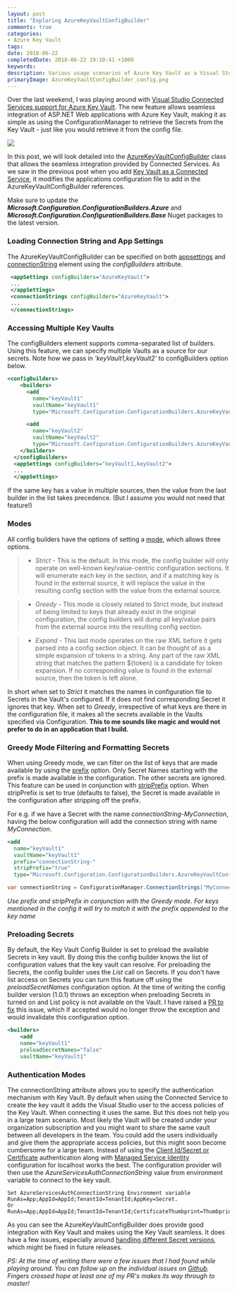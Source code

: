 ```yaml
---
layout: post
title: "Exploring AzureKeyVaultConfigBuilder"
comments: true
categories: 
- Azure Key Vault
tags: 
date: 2018-06-22
completedDate: 2018-06-22 19:10:41 +1000
keywords: 
description: Various usage scenarios of Azure Key Vault as a Visual Studio Connected Service
primaryImage: AzureKeyVaultConfigBuilder_config.png
---
```


Over the last weekend, I was playing around with [Visual Studio Connected Services support for Azure Key Vault](https://rahulpnath.com/blog/azure-key-vault-as-a-connected-service-in-visual-studio-2017/). The new feature allows seamless integration of ASP.NET Web applications with Azure Key Vault, making it as simple as using the ConfigurationManager to retrieve the Secrets from the Key Vault - just like you would retrieve it from the config file.

<img src="{{site.images_root}}/AzureKeyVaultConfigBuilder_config.png" class="center" >

In this post, we will look detailed into the [AzureKeyVaultConfigBuilder](https://github.com/aspnet/MicrosoftConfigurationBuilders/tree/master/src/Azure) class that allows the seamless integration provided by Connected Services. As we saw in the previous post when you add [Key Vault as a Connected Service](https://rahulpnath.com/blog/azure-key-vault-as-a-connected-service-in-visual-studio-2017/), it modifies the applications configuration file to add in the AzureKeyVaultConfigBuilder references.

<div class="alert alert-warning">
Make sure to update the <b><i>Microsoft.Configuration.ConfigurationBuilders.Azure</i></b> and <b><i>Microsoft.Configuration.ConfigurationBuilders.Base</i></b> Nuget packages to the latest version.
</div>

### Loading Connection String and App Settings

The AzureKeyVaultConfigBuilder can be specified on both [appsettings](https://msdn.microsoft.com/en-us/library/ms228154.aspx) and [connectionString](<https://msdn.microsoft.com/en-us/library/bf7sd233(v=vs.100).aspx>) element using the _configBuilders_ attribute.

```xml Configuration File
 <appSettings configBuilders="AzureKeyVault">
 ...
 </appSettings>
 <connectionStrings configBuilders="AzureKeyVault">
 ...
 </connectionStrings>
```

### Accessing Multiple Key Vaults

The configBuilders element supports comma-separated list of builders. Using this feature, we can specify multiple Vaults as a source for our secrets. Note how we pass in _'keyVault1,keyVault2'_ to configBuilders option below.

```xml Configuration File
<configBuilders>
    <builders>
      <add
        name="keyVault1"
        vaultName="keyVault1"
        type="Microsoft.Configuration.ConfigurationBuilders.AzureKeyVaultConfigBuilder, Microsoft.Configuration.ConfigurationBuilders.Azure, Version=1.0.0.0, Culture=neutral" />

      <add
        name="keyVault2"
        vaultName="keyVault2"
        type="Microsoft.Configuration.ConfigurationBuilders.AzureKeyVaultConfigBuilder, Microsoft.Configuration.ConfigurationBuilders.Azure, Version=1.0.0.0, Culture=neutral" />
    </builders>
  </configBuilders>
  <appSettings configBuilders="keyVault1,keyVault2">
  ...
  </appSettings>
```

If the same key has a value in multiple sources, then the value from the last builder in the list takes precedence. (But I assume you would not need that feature!)

### Modes

All config builders have the options of setting a [mode](https://github.com/aspnet/MicrosoftConfigurationBuilders#mode), which allows three options.

> - _Strict_ - This is the default. In this mode, the config builder will only operate on well-known key/value-centric configuration sections. It will enumerate each key in the section, and if a matching key is found in the external source, it will replace the value in the resulting config section with the value from the external source.

> - _Greedy_ - This mode is closely related to Strict mode, but instead of being limited to keys that already exist in the original configuration, the config builders will dump all key/value pairs from the external source into the resulting config section.

> - _Expand_ - This last mode operates on the raw XML before it gets parsed into a config section object. It can be thought of as a simple expansion of tokens in a string. Any part of the raw XML string that matches the pattern ${token} is a candidate for token expansion. If no corresponding value is found in the external source, then the token is left alone.

In short when set to _Strict_ it matches the names in configuration file to Secrets in the Vault's configured. If it does not find corresponding Secret it ignores that key. When set to _Greedy_, irrespective of what keys are there in the configuration file, it makes all the secrets available in the Vaults specified via Configuration. **This to me sounds like magic and would not prefer to do in an application that I build.**

### Greedy Mode Filtering and Formatting Secrets

When using Greedy mode, we can filter on the list of keys that are made available by using the [prefix](https://github.com/aspnet/MicrosoftConfigurationBuilders#prefix) option. Only Secret Names starting with the prefix is made available in the configuration. The other secrets are ignored. This feature can be used in conjunction with [stripPrefix](https://github.com/aspnet/MicrosoftConfigurationBuilders#stripprefix) option. When stripPrefix is set to true (defaults to false), the Secret is made available in the configuration after stripping off the prefix.

For e.g. if we have a Secret with the name _connectionString-MyConnection_, having the below configuration will add the connection string with name _MyConnection_.

```xml Configuration File
<add
  name="keyVault1"
  vaultName="keyVault1"
  prefix="connectionString-"
  stripPrefix="true"
  type="Microsoft.Configuration.ConfigurationBuilders.AzureKeyVaultConfigBuilder, Microsoft.Configuration.ConfigurationBuilders.Azure, Version=1.0.0.0, Culture=neutral" />
```

```csharp
var connectionString = ConfigurationManager.ConnectionStrings["MyConnection"];
```

_Use prefix and stripPrefix in conjunction with the Greedy mode. For keys mentioned in the config it will try to match it with the prefix appended to the key name_

### Preloading Secrets

By default, the Key Vault Config Builder is set to preload the available Secrets in key vault. By doing this the config builder knows the list of configuration values that the key vault can resolve. For preloading the Secrets, the config builder uses the _List_ call on Secrets. If you don't have list access on Secrets you can turn this feature off using the _preloadSecretNames_ configuration option. At the time of writing the config builder version (1.0.1) throws an exception when preloading Secrets in turned on and List policy is not available on the Vault. I have raised a [PR to fix](https://github.com/aspnet/MicrosoftConfigurationBuilders/pull/24) this issue, which if accepted would no longer throw the exception and would invalidate this configuration option.

```xml Configuration File
<builders>
    <add
    name="keyVault1"
    preloadSecretNames="false"
    vaultName="keyVault1"
```

### Authentication Modes

The connectionString attribute allows you to specify the authentication mechanism with Key Vault. By default when using the Connected Service to create the key vault it adds the Visual Studio user to the access policies of the Key Vault. When connecting it uses the same. But this does not help you in a large team scenario. Most likely the Vault will be created under your organization subscription and you might want to share the same vault between all developers in the team. You could add the users individually and give them the appropriate access policies, but this might soon become cumbersome for a large team. Instead of using the [Client Id/Secret or Certificate](https://rahulpnath.com/blog/authenticating-a-client-application-with-azure-key-vault/) authentication along with [Managed Service Identity](https://rahulpnath.com/blog/authenticating-with-azure-key-vault-using-managed-service-identity/) configuration for localhost works the best. The configuration provider will then use the _AzureServicesAuthConnectionString_ value from environment variable to connect to the key vault.

```text Local System
Set AzureServicesAuthConnectionString Environment variable
RunAs=App;AppId=AppId;TenantId=TenantId;AppKey=Secret.
Or
RunAs=App;AppId=AppId;TenantId=TenantId;CertificateThumbprint=Thumbprint;CertificateStoreLocation=CurrentUser
```

As you can see the AzureKeyVaultConfigBuilder does provide good integration with Key Vault and makes using the Key Vault seamless. It does have a few issues, especially around [handling different Secret versions](https://github.com/aspnet/MicrosoftConfigurationBuilders/issues/20), which might be fixed in future releases.

_PS: At the time of writing there were a few issues that I had found while playing around. You can follow up on the individual issues on [Github](https://github.com/aspnet/MicrosoftConfigurationBuilders/issues?utf8=%E2%9C%93&q=is%3Aissue+author%3Arahulpnath+). Fingers crossed hope at least one of my PR's makes its way through to master!_
